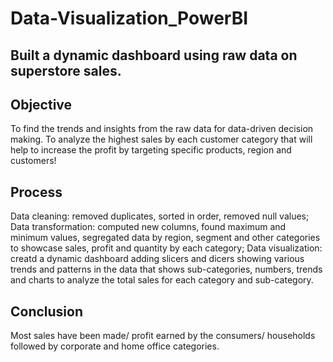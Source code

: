 # Data-Visualization_PowerBI
## Built a dynamic dashboard using raw data on superstore sales. 

## Objective
To find the trends and insights from the raw data for data-driven decision making. To analyze the highest sales by each customer category that will help to increase the profit by targeting specific products, region and customers! 

## Process
Data cleaning: removed duplicates, sorted in order, removed null values;
Data transformation: computed new columns, found maximum and minimum values, segregated data by region, segment and other categories to showcase sales, profit and quantity by each category;
Data visualization: creatd a dynamic dashboard adding slicers and dicers showing various trends and patterns in the data that shows sub-categories, numbers, trends and charts to analyze the total sales for each category and sub-category. 

## Conclusion 
Most sales have been made/ profit earned by the consumers/ households followed by corporate and home office categories. 

